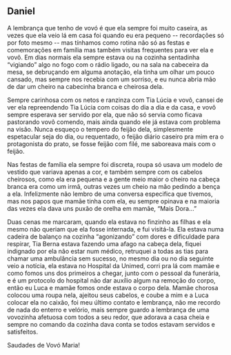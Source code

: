 ## Daniel

A lembrança que tenho de vovó é que ela sempre foi muito caseira, as vezes que ela veio lá em casa foi quando eu era pequeno -- recordações só por foto mesmo -- mas tínhamos como rotina não só as festas e comemorações em família mas também visitas frequentes para ver ela e vovô. Em dias normais ela sempre estava ou na cozinha sentadinha “vigiando” algo no fogo com o rádio ligado, ou na sala na cabeceira da mesa, se debruçando em alguma anotação, ela tinha um olhar um pouco cansado, mas sempre nos recebia com um sorriso, e eu nunca abria mão de dar um cheiro na cabecinha branca e cheirosa dela.

Sempre carinhosa com os netos e ranzinza com Tia Lúcia e vovô, cansei de ver ela repreendendo Tia Lúcia com coisas do dia a dia e da casa, e vovô sempre esperava ser servido por ela, que não só servia como ficava pastorando vovô comendo, mais ainda quando ele já estava com problema na visão. Nunca esqueço o tempero do feijão dela, simplesmente espetacular seja do dia, ou requentado, o feijão diário caseiro pra mim era o protagonista do prato, se fosse feijão com filé, me saboreava mais com o feijão.

Nas festas de família ela sempre foi discreta, roupa só usava um modelo de vestido que variava apenas a cor, e também sempre com os cabelos cheirosos, como ela era pequena e a gente meio maior o cheiro na cabeça branca era como um irmã, outras vezes um cheio na mão pedindo a bença a ela. Infelizmente não lembro de uma conversa especifica que tivemos, mas nos papos que mamãe tinha com ela, eu sempre opinava e na maioria das vezes ela dava uns puxão de orelha em mamãe, “Mais Dora...”

Duas cenas me marcaram, quando ela estava no finzinho as filhas e ela mesmo não queriam que ela fosse internada, e fui visitá-la. Ela estava numa cadeira de balanço na cozinha “agonizando” com dores e dificuldade para respirar, Tia Berna estava fazendo uma afago na cabeça dela, fiquei indignado por ela não estar num médico, retruquei a todas as tias para chamar uma ambulância sem sucesso, no mesmo dia ou no dia seguinte veio a notícia, ela estava no Hospital da Unimed, corri pra lá com mamãe e como fomos uns dos primeiros a chegar, junto com o pessoal da funerária, e é um protocolo do hospital não dar auxílio algum na remoção do corpo, então eu Luca e mamãe fomos onde estava o corpo dela. Mamãe chorosa colocou uma roupa nela, ajeitou seus cabelos, e coube a mim e a Luca colocar ela no caixão, foi meu último contato e lembrança, não me recordo de nada do enterro e velório, mais sempre guardo a lembrança de uma vovozinha afetuosa com todos a seu redor, que adorava a casa cheia e sempre no comando da cozinha dava conta se todos estavam servidos e satisfeitos.

Saudades de Vovó Maria!
